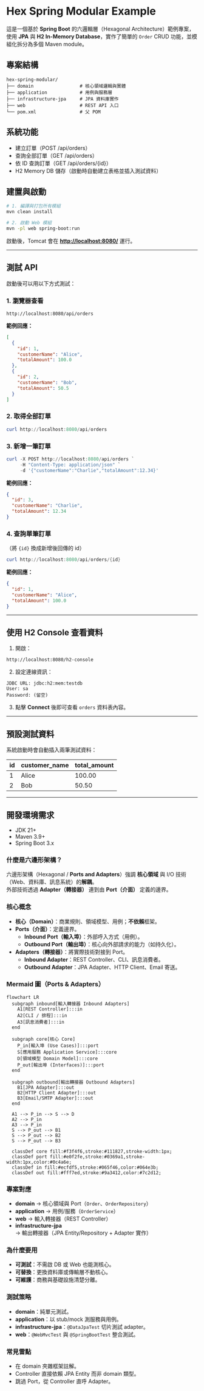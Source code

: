 # Hex Spring Modular Example

這是一個基於 **Spring Boot** 的六邏輯層（Hexagonal Architecture）範例專案，使用 **JPA** 與 **H2 In-Memory Database**，實作了簡單的 `Order` CRUD 功能，並模組化拆分為多個 Maven module。

## 專案結構

```
hex-spring-modular/
├── domain                 # 核心領域邏輯與實體
├── application            # 用例與服務層
├── infrastructure-jpa     # JPA 資料庫實作
├── web                    # REST API 入口
└── pom.xml                # 父 POM
```

## 系統功能

- 建立訂單（POST /api/orders）
- 查詢全部訂單（GET /api/orders）
- 依 ID 查詢訂單（GET /api/orders/{id}）
- H2 Memory DB 儲存（啟動時自動建立表格並插入測試資料）

## 建置與啟動

```bash
# 1. 編譯與打包所有模組
mvn clean install

# 2. 啟動 Web 模組
mvn -pl web spring-boot:run
```

啟動後，Tomcat 會在 **<http://localhost:8080/>** 運行。

---

## 測試 API

啟動後可以用以下方式測試：

### 1. 瀏覽器查看

```
http://localhost:8080/api/orders
```

**範例回應：**

```json
[
  {
    "id": 1,
    "customerName": "Alice",
    "totalAmount": 100.0
  },
  {
    "id": 2,
    "customerName": "Bob",
    "totalAmount": 50.5
  }
]
```

### 2. 取得全部訂單

```powershell
curl http://localhost:8080/api/orders
```

### 3. 新增一筆訂單

```powershell
curl -X POST http://localhost:8080/api/orders `
     -H "Content-Type: application/json" `
     -d '{"customerName":"Charlie","totalAmount":12.34}'
```

**範例回應：**

```json
{
  "id": 3,
  "customerName": "Charlie",
  "totalAmount": 12.34
}
```

### 4. 查詢單筆訂單

（將 `{id}` 換成新增後回傳的 id）

```powershell
curl http://localhost:8080/api/orders/{id}
```

**範例回應：**

```json
{
  "id": 1,
  "customerName": "Alice",
  "totalAmount": 100.0
}
```

---

## 使用 H2 Console 查看資料

1. 開啟：

```
http://localhost:8080/h2-console
```

2. 設定連線資訊：

```
JDBC URL: jdbc:h2:mem:testdb
User: sa
Password: (留空)
```

3. 點擊 **Connect** 後即可查看 `orders` 資料表內容。

---

## 預設測試資料

系統啟動時會自動插入兩筆測試資料：

| id  | customer_name | total_amount |
|-----|--------------|--------------|
| 1   | Alice        | 100.00       |
| 2   | Bob          | 50.50        |

---

## 開發環境需求

- JDK 21+
- Maven 3.9+
- Spring Boot 3.x

### 什麼是六邊形架構？

六邊形架構（Hexagonal / **Ports and Adapters**）強調 **核心領域** 與 I/O 技術（Web、資料庫、訊息系統）的**解耦**。  
外部技術透過 **Adapter（轉接器）** 連到由 **Port（介面）** 定義的邊界。

### 核心概念

- **核心（Domain）**：商業規則、領域模型、用例；**不依賴**框架。  
- **Ports（介面）**：定義邊界。  
  - **Inbound Port（輸入埠）**：外部呼入方式（用例）。  
  - **Outbound Port（輸出埠）**：核心向外部請求的能力（如持久化）。  
- **Adapters（轉接器）**：將實際技術對接到 Port。  
  - **Inbound Adapter**：REST Controller、CLI、訊息消費者。  
  - **Outbound Adapter**：JPA Adapter、HTTP Client、Email 寄送。

### Mermaid 圖（Ports & Adapters）

```mermaid
flowchart LR
  subgraph inbound[輸入轉接器 Inbound Adapters]
    A1[REST Controller]:::in
    A2[CLI / 排程]:::in
    A3[訊息消費者]:::in
  end

  subgraph core[核心 Core]
    P_in[輸入埠 (Use Cases)]:::port
    S[應用服務 Application Service]:::core
    D[領域模型 Domain Model]:::core
    P_out[輸出埠 (Interfaces)]:::port
  end

  subgraph outbound[輸出轉接器 Outbound Adapters]
    B1[JPA Adapter]:::out
    B2[HTTP Client Adapter]:::out
    B3[Email/SMTP Adapter]:::out
  end

  A1 --> P_in --> S --> D
  A2 --> P_in
  A3 --> P_in
  S --> P_out --> B1
  S --> P_out --> B2
  S --> P_out --> B3

  classDef core fill:#f3f4f6,stroke:#111827,stroke-width:1px;
  classDef port fill:#e0f2fe,stroke:#0369a1,stroke-width:1px,color:#0c4a6e;
  classDef in fill:#ecfdf5,stroke:#065f46,color:#064e3b;
  classDef out fill:#fff7ed,stroke:#9a3412,color:#7c2d12;
```

### 專案對應

- **domain** → 核心領域與 Port（`Order`、`OrderRepository`）  
- **application** → 用例/服務（`OrderService`）  
- **web** → 輸入轉接器（REST Controller）  
- **infrastructure-jpa** → 輸出轉接器（JPA Entity/Repository + Adapter 實作）

### 為什麼要用

- **可測試**：不需啟 DB 或 Web 也能測核心。  
- **可替換**：更換資料庫或傳輸層不動核心。  
- **可維護**：商務與基礎設施清楚分離。

### 測試策略

- **domain**：純單元測試。  
- **application**：以 stub/mock 測服務與用例。  
- **infrastructure-jpa**：`@DataJpaTest` 切片測試 adapter。  
- **web**：`@WebMvcTest` 與 `@SpringBootTest` 整合測試。

### 常見雷點

- 在 domain 夾雜框架註解。  
- Controller 直接依賴 JPA Entity 而非 domain 類型。  
- 跳過 Port，從 Controller 直呼 Adapter。
